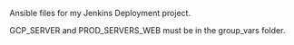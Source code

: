 Ansible files for my Jenkins Deployment project. 

GCP_SERVER and PROD_SERVERS_WEB must be in the group_vars folder.
